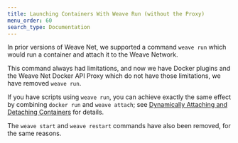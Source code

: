 ```yaml
---
title: Launching Containers With Weave Run (without the Proxy)
menu_order: 60
search_type: Documentation
---
```


In prior versions of Weave Net, we supported a command `weave run`
which would run a container and attach it to the Weave Network.

This command always had limitations, and now we have Docker plugins
and the Weave Net Docker API Proxy which do not have those
limitations, we have removed `weave run`.

If you have scripts using `weave run`, you can achieve exactly the
same effect by combining `docker run` and `weave attach`; see
[Dynamically Attaching and Detaching
Containers](/site/tasks/manage/dynamically-attach-containers.md) for
details.

The `weave start` and `weave restart` commands have also been removed,
for the same reasons.
